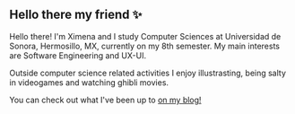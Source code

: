 ## Hello there my friend :sparkles: 

Hello there! I'm Ximena and I study Computer Sciences at Universidad de Sonora, Hermosillo, MX, currently on my 8th semester.
My main interests are Software Engineering and UX-UI.

Outside computer science related activities I enjoy illustrasting, being salty in videogames and watching ghibli movies.

You can check out what I've been up to [on my blog!](https://ximenasandoval.github.io/)
